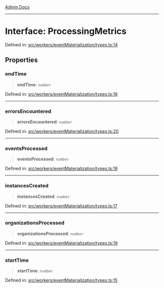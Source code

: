 [Admin Docs](/)

***

# Interface: ProcessingMetrics

Defined in: [src/workers/eventMaterialization/types.ts:14](https://github.com/gautam-divyanshu/talawa-api/blob/1d38acecd3e456f869683fb8dca035a5e42010d5/src/workers/eventMaterialization/types.ts#L14)

## Properties

### endTime

> **endTime**: `number`

Defined in: [src/workers/eventMaterialization/types.ts:16](https://github.com/gautam-divyanshu/talawa-api/blob/1d38acecd3e456f869683fb8dca035a5e42010d5/src/workers/eventMaterialization/types.ts#L16)

***

### errorsEncountered

> **errorsEncountered**: `number`

Defined in: [src/workers/eventMaterialization/types.ts:20](https://github.com/gautam-divyanshu/talawa-api/blob/1d38acecd3e456f869683fb8dca035a5e42010d5/src/workers/eventMaterialization/types.ts#L20)

***

### eventsProcessed

> **eventsProcessed**: `number`

Defined in: [src/workers/eventMaterialization/types.ts:18](https://github.com/gautam-divyanshu/talawa-api/blob/1d38acecd3e456f869683fb8dca035a5e42010d5/src/workers/eventMaterialization/types.ts#L18)

***

### instancesCreated

> **instancesCreated**: `number`

Defined in: [src/workers/eventMaterialization/types.ts:17](https://github.com/gautam-divyanshu/talawa-api/blob/1d38acecd3e456f869683fb8dca035a5e42010d5/src/workers/eventMaterialization/types.ts#L17)

***

### organizationsProcessed

> **organizationsProcessed**: `number`

Defined in: [src/workers/eventMaterialization/types.ts:19](https://github.com/gautam-divyanshu/talawa-api/blob/1d38acecd3e456f869683fb8dca035a5e42010d5/src/workers/eventMaterialization/types.ts#L19)

***

### startTime

> **startTime**: `number`

Defined in: [src/workers/eventMaterialization/types.ts:15](https://github.com/gautam-divyanshu/talawa-api/blob/1d38acecd3e456f869683fb8dca035a5e42010d5/src/workers/eventMaterialization/types.ts#L15)
